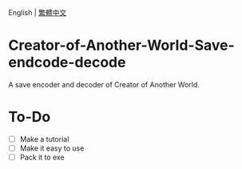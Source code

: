English | [繁體中文](README_TCH.md)
# Creator-of-Another-World-Save-endcode-decode
A save encoder and decoder of Creator of Another World.

# To-Do
- [ ] Make a tutorial
- [ ] Make it easy to use
- [ ] Pack it to exe

